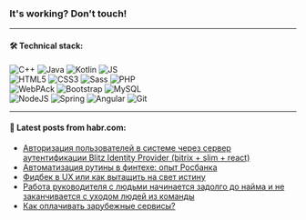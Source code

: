 ### It's working? Don't touch!

---

#### 🛠️ Technical stack:

![C++](https://img.shields.io/badge/C++-informational?logo=c%2B%2B&style=flat&logoColor=white&color=9C033A)
![Java](https://img.shields.io/badge/Java-informational?logo=java&style=flat&logoColor=white&color=007396)
![Kotlin](https://img.shields.io/badge/Kotlin-informational?logo=Kotlin&style=flat&logoColor=white&color=0095D5)
![JS](https://img.shields.io/badge/JS-informational?logo=javaScript&style=flat&logoColor=black&color=F7Df1E) <br>
![HTML5](https://img.shields.io/badge/HTML5-informational?logo=html5&style=flat&logoColor=white&color=E34F26)
![CSS3](https://img.shields.io/badge/CSS3-informational?logo=css3&style=flat&logoColor=white&color=157286)
![Sass](https://img.shields.io/badge/Saas-informational?logo=sass&style=flat&logoColor=white&color=hotpink)
![PHP](https://img.shields.io/badge/PHP-informational?logo=php&style=flat&logoColor=white&color=777BB4) <br>
![WebPAck](https://img.shields.io/badge/WebPack-informational?logo=webPack&style=flat&logoColor=white&color=FF6F00)
![Bootstrap](https://img.shields.io/badge/Bootstrap-informational?logo=Bootstrap&style=flat&logoColor=white&color=7952B3)
![MySQL](https://img.shields.io/badge/MySQL-informational?logo=MySQL&style=flat&logoColor=white&color=00f) <br>
![NodeJS](https://img.shields.io/badge/NodeJS-informational?logo=node.js&style=flat&logoColor=white&color=43853D)
![Spring](https://img.shields.io/badge/Spring-informational?logo=Spring&style=flat&logoColor=white&color=0A9EDC)
![Angular](https://img.shields.io/badge/Vue-informational?logo=vue.js&style=flat&logoColor=white&color=red)
![Git](https://img.shields.io/badge/Git-informational?logo=git&style=flat&logoColor=white&color=darkorange)

___

#### 💬 Latest posts from habr.com:

<!-- BLOG-POST-LIST:START -->
- [Авторизация пользователей в системе через сервер аутентификации Blitz Identity Provider &lpar;bitrix + slim + react&rpar;](https://habr.com/ru/post/658691/?utm_source=habrahabr&utm_medium=rss&utm_campaign=658691)
- [Автоматизация рутины в финтехе: опыт Росбанка](https://habr.com/ru/post/658665/?utm_source=habrahabr&utm_medium=rss&utm_campaign=658665)
- [Фидбек в UX или как вытащить на свет истину](https://habr.com/ru/post/658659/?utm_source=habrahabr&utm_medium=rss&utm_campaign=658659)
- [Работа руководителя с людьми начинается задолго до найма и не заканчивается с уходом людей из команды](https://habr.com/ru/post/658015/?utm_source=habrahabr&utm_medium=rss&utm_campaign=658015)
- [Как оплачивать зарубежные сервисы?](https://habr.com/ru/post/658649/?utm_source=habrahabr&utm_medium=rss&utm_campaign=658649)
<!-- BLOG-POST-LIST:END -->
